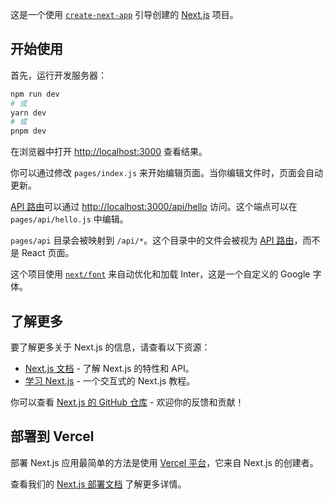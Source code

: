 这是一个使用 [`create-next-app`](https://github.com/vercel/next.js/tree/canary/packages/create-next-app) 引导创建的 [Next.js](https://nextjs.org/) 项目。

## 开始使用

首先，运行开发服务器：

```bash
npm run dev
# 或
yarn dev
# 或
pnpm dev
```

在浏览器中打开 [http://localhost:3000](http://localhost:3000) 查看结果。

你可以通过修改 `pages/index.js` 来开始编辑页面。当你编辑文件时，页面会自动更新。

[API 路由](https://nextjs.org/docs/api-routes/introduction)可以通过 [http://localhost:3000/api/hello](http://localhost:3000/api/hello) 访问。这个端点可以在 `pages/api/hello.js` 中编辑。

`pages/api` 目录会被映射到 `/api/*`。这个目录中的文件会被视为 [API 路由](https://nextjs.org/docs/api-routes/introduction)，而不是 React 页面。

这个项目使用 [`next/font`](https://nextjs.org/docs/basic-features/font-optimization) 来自动优化和加载 Inter，这是一个自定义的 Google 字体。

## 了解更多

要了解更多关于 Next.js 的信息，请查看以下资源：

- [Next.js 文档](https://nextjs.org/docs) - 了解 Next.js 的特性和 API。
- [学习 Next.js](https://nextjs.org/learn) - 一个交互式的 Next.js 教程。

你可以查看 [Next.js 的 GitHub 仓库](https://github.com/vercel/next.js/) - 欢迎你的反馈和贡献！

## 部署到 Vercel

部署 Next.js 应用最简单的方法是使用 [Vercel 平台](https://vercel.com/new?utm_medium=default-template&filter=next.js&utm_source=create-next-app&utm_campaign=create-next-app-readme)，它来自 Next.js 的创建者。

查看我们的 [Next.js 部署文档](https://nextjs.org/docs/deployment) 了解更多详情。
